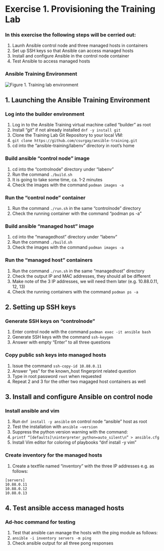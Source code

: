 # Exercise 1. Provisioning the Training Lab

### In this exercise the following steps will be cerried out:

1.	Launh Ansible control node and three managed hosts in containers
2.	Set up SSH keys so that Ansible can access managed hosts 
3.	Install and configure Ansible in the control node container
4.	Test Ansible to access managed hosts

### Ansible Training Environment

![Figure 1. Training lab environment](https://csurgay.com/ansible/ansible-labenv.png)

## 1. Launching the Ansible Training Environment

### Log into the builder environment

1.	Log in to the Ansible Training virtual machine called “builder” as root
2.	Install “git” if not already installed `dnf -y install git`
3.	Clone the Training Lab Git Repository to your local VM:
4.	`git clone https://github.com/csurgay/ansible-training.git`
5.	cd into the “ansible-training/labenv” directory in root’s home

### Build ansible “control node” image

1.	cd into the “controlnode” directory under “labenv”
2.	Run the command `./build.sh`
3.	It is going to take some time, ca. 1-2 minutes
4.	Check the images with the command `podman images -a`

### Run the “control node” container

1.	Run the command `./run.sh` in the same “controlnode” directory
2.	Check the running container with the command “podman ps -a”

### Build ansible “managed host” image

1.	cd into the “managedhost” directory under “labenv”
2.	Run the command `./build.sh`
3.	Check the images with the command `podman images -a`

### Run the “managed host” containers

1.	Run the command `./run.sh` in the same “managedhost” directory
2.	Check the output IP and MAC addresses, they should all be different
3.	Make note of the 3 IP addresses, we will need them later (e.g. 10.88.0.11, 12, 13)
4.	Check the running containers with the command `podman ps -a`

## 2. Setting up SSH keys

### Generate SSH keys on “controlnode”

1.	Enter control node with the command `podman exec -it ansible bash`
2.	Generate SSH keys with the command `ssh-keygen`
3.	Answer with empty “Enter” to all three questions

### Copy public ssh keys into managed hosts

1.	Issue the command `ssh-copy-id 10.88.0.11`
2.	Answer “yes” for the known_host fingerprint related question
3.	Type in root password `root` when requested
4.	Repeat 2 and 3 for the other two magaged host containers as well

## 3. Install and configure Ansible on control node

### Install ansible and vim

1.	Run `dnf install -y ansible` on control node “ansible” host as root
2.	Test the installation with `ansible –version`
3.	Suppress the python version warning with the command:
4.	`printf “[defaults]\ninterpreter_python=auto_silent\n” > ansible.cfg`
5.	Install Vim editor for coloring of playbooks “dnf install -y vim”

### Create inventory for the managed hosts

1.	Create a textfile named “inventory” with the three IP addresses e.g. as follows:
```
[servers]
10.88.0.11
10.88.0.12
10.88.0.13
```

## 4. Test ansible access managed hosts

### Ad-hoc command for testing

1.	Test that ansible can manage the hosts with the ping module as follows:
2.	`ansible -i inventory servers -m ping`
3.	Check ansible output for all three pong responses


